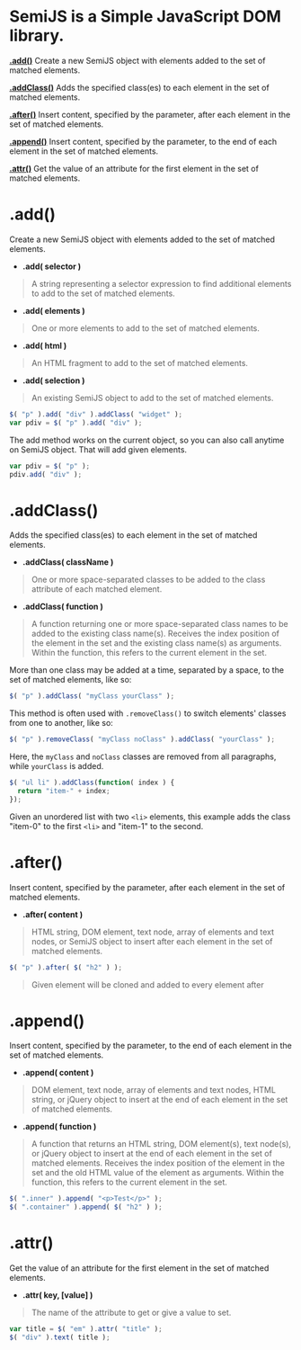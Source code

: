 # SemiJS is a Simple JavaScript DOM library.

**[.add()](#add)** Create a new SemiJS object with elements added to the set of matched elements.

**[.addClass()](#addClass)** Adds the specified class(es) to each element in the set of matched elements.

**[.after()](#after)** Insert content, specified by the parameter, after each element in the set of matched elements.

**[.append()](#append)** Insert content, specified by the parameter, to the end of each element in the set of matched elements.

**[.attr()](#attr)** Get the value of an attribute for the first element in the set of matched elements.




<h1 id="add">.add()</h1>
Create a new SemiJS object with elements added to the set of matched elements.

* **.add( selector )**

> A string representing a selector expression to find additional elements to add to the set of matched elements.

* **.add( elements )**

> One or more elements to add to the set of matched elements.

* **.add( html )**

> An HTML fragment to add to the set of matched elements.

* **.add( selection )**

> An existing SemiJS object to add to the set of matched elements.


```js
$( "p" ).add( "div" ).addClass( "widget" );
var pdiv = $( "p" ).add( "div" );
```

The add method works on the current object, so you can also call anytime on SemiJS object. That will add given elements.

```js
var pdiv = $( "p" );
pdiv.add( "div" );
```

<h1 id="addClass">.addClass()</h1>

Adds the specified class(es) to each element in the set of matched elements.

* **.addClass( className )**

> One or more space-separated classes to be added to the class attribute of each matched element.

* **.addClass( function )**

> A function returning one or more space-separated class names to be added to the existing class name(s). Receives the index position of the element in the set and the existing class name(s) as arguments. Within the function, this refers to the current element in the set.

More than one class may be added at a time, separated by a space, to the set of matched elements, like so:

```js
$( "p" ).addClass( "myClass yourClass" );
```

This method is often used with `.removeClass()` to switch elements' classes from one to another, like so:

```js
$( "p" ).removeClass( "myClass noClass" ).addClass( "yourClass" );
```

Here, the `myClass` and `noClass` classes are removed from all paragraphs, while `yourClass` is added.

```js
$( "ul li" ).addClass(function( index ) {
  return "item-" + index;
});
```

Given an unordered list with two `<li>` elements, this example adds the class "item-0" to the first `<li>` and "item-1" to the second.




<h1 id="after">.after()</h1>

Insert content, specified by the parameter, after each element in the set of matched elements.

* **.after( content )**

> HTML string, DOM element, text node, array of elements and text nodes, or SemiJS object to insert after each element in the set of matched elements.

```js
$( "p" ).after( $( "h2" ) );
```

> Given element will be cloned and added to every element after



<h1 id="append">.append()</h1>

Insert content, specified by the parameter, to the end of each element in the set of matched elements.

* **.append( content )**

> DOM element, text node, array of elements and text nodes, HTML string, or jQuery object to insert at the end of each element in the set of matched elements.

* **.append( function )**

> A function that returns an HTML string, DOM element(s), text node(s), or jQuery object to insert at the end of each element in the set of matched elements. Receives the index position of the element in the set and the old HTML value of the element as arguments. Within the function, this refers to the current element in the set.

```js
$( ".inner" ).append( "<p>Test</p>" );
$( ".container" ).append( $( "h2" ) );
```


<h1 id="attr">.attr()</h1>

Get the value of an attribute for the first element in the set of matched elements.

* **.attr( key, [value] )**

> The name of the attribute to get or give a value to set.

```js
var title = $( "em" ).attr( "title" );
$( "div" ).text( title );
```